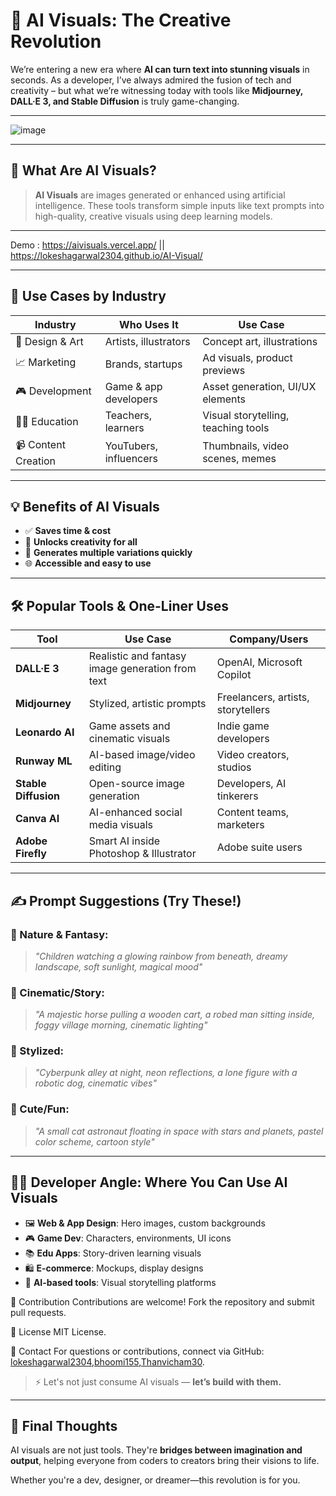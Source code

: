 # 🌟 AI Visuals: The Creative Revolution

We’re entering a new era where **AI can turn text into stunning visuals** in seconds. As a developer, I’ve always admired the fusion of tech and creativity – but what we’re witnessing today with tools like **Midjourney, DALL·E 3, and Stable Diffusion** is truly game-changing.

---

![image](https://github.com/user-attachments/assets/33643cdd-ea38-4497-9b66-6652084f0613)

---

## 📌 What Are AI Visuals?
> **AI Visuals** are images generated or enhanced using artificial intelligence. These tools transform simple inputs like text prompts into high-quality, creative visuals using deep learning models.

---

Demo : https://aivisuals.vercel.app/ || https://lokeshagarwal2304.github.io/AI-Visual/

---

## 🚀 Use Cases by Industry

| Industry | Who Uses It | Use Case |
|---------|-------------|----------|
| 🎨 Design & Art | Artists, illustrators | Concept art, illustrations |
| 📈 Marketing | Brands, startups | Ad visuals, product previews |
| 🎮 Development | Game & app developers | Asset generation, UI/UX elements |
| 🧑‍🏫 Education | Teachers, learners | Visual storytelling, teaching tools |
| 📹 Content Creation | YouTubers, influencers | Thumbnails, video scenes, memes |

---

## 💡 Benefits of AI Visuals

- ✅ **Saves time & cost**
- 🎨 **Unlocks creativity for all**
- 🔁 **Generates multiple variations quickly**
- 🌐 **Accessible and easy to use**

---

## 🛠️ Popular Tools & One-Liner Uses

| Tool | Use Case | Company/Users |
|------|----------|----------------|
| **DALL·E 3** | Realistic and fantasy image generation from text | OpenAI, Microsoft Copilot |
| **Midjourney** | Stylized, artistic prompts | Freelancers, artists, storytellers |
| **Leonardo AI** | Game assets and cinematic visuals | Indie game developers |
| **Runway ML** | AI-based image/video editing | Video creators, studios |
| **Stable Diffusion** | Open-source image generation | Developers, AI tinkerers |
| **Canva AI** | AI-enhanced social media visuals | Content teams, marketers |
| **Adobe Firefly** | Smart AI inside Photoshop & Illustrator | Adobe suite users |

---

## ✍️ Prompt Suggestions (Try These!)

### 🌿 Nature & Fantasy:
> *"Children watching a glowing rainbow from beneath, dreamy landscape, soft sunlight, magical mood"*

### 🐎 Cinematic/Story:
> *"A majestic horse pulling a wooden cart, a robed man sitting inside, foggy village morning, cinematic lighting"*

### 🎨 Stylized:
> *"Cyberpunk alley at night, neon reflections, a lone figure with a robotic dog, cinematic vibes"*

### 🌌 Cute/Fun:
> *"A small cat astronaut floating in space with stars and planets, pastel color scheme, cartoon style"*

---

## 👨‍💻 Developer Angle: Where You Can Use AI Visuals

- 🖼️ **Web & App Design**: Hero images, custom backgrounds
- 🎮 **Game Dev**: Characters, environments, UI icons
- 📚 **Edu Apps**: Story-driven learning visuals
- 🛍️ **E-commerce**: Mockups, display designs
- 🧠 **AI-based tools**: Visual storytelling platforms

🤝 Contribution
Contributions are welcome! Fork the repository and submit pull requests.

📜 License
MIT License.

📧 Contact
For questions or contributions, connect via GitHub:  [lokeshagarwal2304](https://github.com/lokeshagarwal2304),[bhoomi155](https://github.com/bhoomi155),[Thanvicham30](https://github.com/Thanvicham30
).

> ⚡ Let's not just consume AI visuals — **let’s build with them.**

---

## 📣 Final Thoughts
AI visuals are not just tools. They're **bridges between imagination and output**, helping everyone from coders to creators bring their visions to life.

Whether you're a dev, designer, or dreamer—this revolution is for you.

